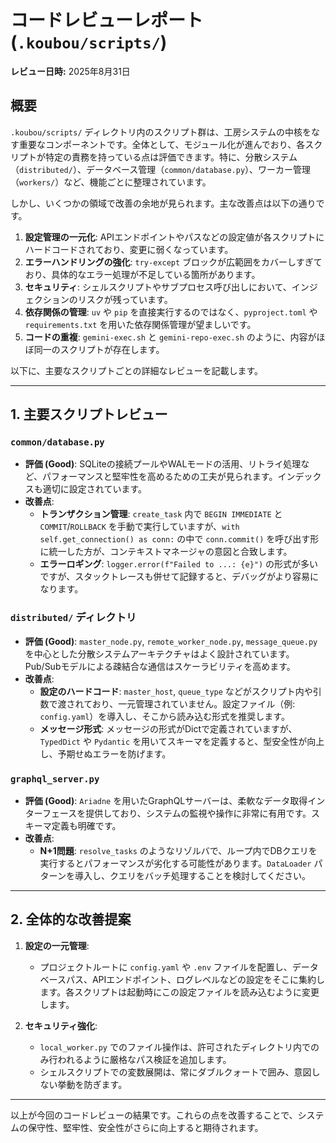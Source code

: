# コードレビューレポート (`.koubou/scripts/`)

**レビュー日時:** 2025年8月31日

## 概要

`.koubou/scripts/` ディレクトリ内のスクリプト群は、工房システムの中核をなす重要なコンポーネントです。全体として、モジュール化が進んでおり、各スクリプトが特定の責務を持っている点は評価できます。特に、分散システム（`distributed/`）、データベース管理（`common/database.py`）、ワーカー管理（`workers/`）など、機能ごとに整理されています。

しかし、いくつかの領域で改善の余地が見られます。主な改善点は以下の通りです。

1.  **設定管理の一元化**: APIエンドポイントやパスなどの設定値が各スクリプトにハードコードされており、変更に弱くなっています。
2.  **エラーハンドリングの強化**: `try-except` ブロックが広範囲をカバーしすぎており、具体的なエラー処理が不足している箇所があります。
3.  **セキュリティ**: シェルスクリプトやサブプロセス呼び出しにおいて、インジェクションのリスクが残っています。
4.  **依存関係の管理**: `uv` や `pip` を直接実行するのではなく、`pyproject.toml` や `requirements.txt` を用いた依存関係管理が望ましいです。
5.  **コードの重複**: `gemini-exec.sh` と `gemini-repo-exec.sh` のように、内容がほぼ同一のスクリプトが存在します。

以下に、主要なスクリプトごとの詳細なレビューを記載します。

---

## 1. 主要スクリプトレビュー

### `common/database.py`

-   **評価 (Good)**: SQLiteの接続プールやWALモードの活用、リトライ処理など、パフォーマンスと堅牢性を高めるための工夫が見られます。インデックスも適切に設定されています。
-   **改善点**:
    -   **トランザクション管理**: `create_task` 内で `BEGIN IMMEDIATE` と `COMMIT`/`ROLLBACK` を手動で実行していますが、`with self.get_connection() as conn:` の中で `conn.commit()` を呼び出す形に統一した方が、コンテキストマネージャの意図と合致します。
    -   **エラーロギング**: `logger.error(f"Failed to ...: {e}")` の形式が多いですが、スタックトレースも併せて記録すると、デバッグがより容易になります。

### `distributed/` ディレクトリ

-   **評価 (Good)**: `master_node.py`, `remote_worker_node.py`, `message_queue.py` を中心とした分散システムアーキテクチャはよく設計されています。Pub/Subモデルによる疎結合な通信はスケーラビリティを高めます。
-   **改善点**:
    -   **設定のハードコード**: `master_host`, `queue_type` などがスクリプト内や引数で渡されており、一元管理されていません。設定ファイル（例: `config.yaml`）を導入し、そこから読み込む形式を推奨します。
    -   **メッセージ形式**: メッセージの形式がDictで定義されていますが、`TypedDict` や `Pydantic` を用いてスキーマを定義すると、型安全性が向上し、予期せぬエラーを防げます。


### `graphql_server.py`

-   **評価 (Good)**: `Ariadne` を用いたGraphQLサーバーは、柔軟なデータ取得インターフェースを提供しており、システムの監視や操作に非常に有用です。スキーマ定義も明確です。
-   **改善点**:
    -   **N+1問題**: `resolve_tasks` のようなリゾルバで、ループ内でDBクエリを実行するとパフォーマンスが劣化する可能性があります。`DataLoader` パターンを導入し、クエリをバッチ処理することを検討してください。

---

## 2. 全体的な改善提案

1.  **設定の一元管理**:
    -   プロジェクトルートに `config.yaml` や `.env` ファイルを配置し、データベースパス、APIエンドポイント、ログレベルなどの設定をそこに集約します。各スクリプトは起動時にこの設定ファイルを読み込むように変更します。

2.  **セキュリティ強化**:
    -   `local_worker.py` でのファイル操作は、許可されたディレクトリ内でのみ行われるように厳格なパス検証を追加します。
    -   シェルスクリプトでの変数展開は、常にダブルクォートで囲み、意図しない挙動を防ぎます。

---

以上が今回のコードレビューの結果です。これらの点を改善することで、システムの保守性、堅牢性、安全性がさらに向上すると期待されます。
